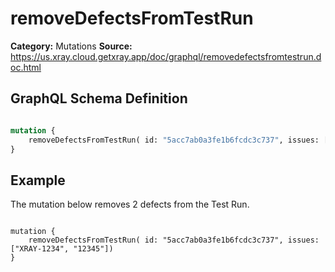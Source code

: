# removeDefectsFromTestRun

**Category:** Mutations
**Source:** https://us.xray.cloud.getxray.app/doc/graphql/removedefectsfromtestrun.doc.html

## GraphQL Schema Definition

```graphql

mutation {
    removeDefectsFromTestRun( id: "5acc7ab0a3fe1b6fcdc3c737", issues: ["XRAY-1234", "12345"])
}

```

## Example

The mutation below removes 2 defects from the Test Run.

```

mutation {
    removeDefectsFromTestRun( id: "5acc7ab0a3fe1b6fcdc3c737", issues: ["XRAY-1234", "12345"])
}

```